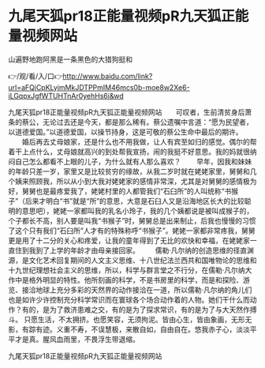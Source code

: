# 九尾天狐pr18正能量视频pR九天狐正能量视频网站
山遍野地跑阿黑是一条黑色的大猎狗挺和

👉/观/看/入/口👉http://www.baidu.com/link?url=aFQjCpKLyjmMkJDTPPmIM46mcs0b-moe8w2Xe6-iLGqpxJgfWTUHTnAr0yehHs6i&wd

九尾天狐pr18正能量视频pR九天狐正能量视频网站　　可叹者，生前清贫身后萧条的蔡公，无论过去还是今天，都是那么稀有。蔡公遗嘱中言道：“愿为民望者，以道德爱国。”以道德爱国，以操节持身，这是可敬的蔡公生命中最后的期许。
　　婚后再去丈母娘家，还是什么也不用我做，让人有宾至如归的感觉。偶尔的帮着干上点什么，丈母娘就高兴的到处帮我宣扬，闹的我挺不好意思。我的妈就很纳闷自己怎么都看不上眼的儿子，为什么就有人那么喜欢？
　　早年，因我和妹妹的年龄只差一岁，家里又是比较贫穷的缘故，从我二岁时就在姥姥家里，舅舅和几个姨来照顾我，所以从小到大我对姥姥家的感情非常深，尤其是对舅舅的感情极为好，舅舅也是最疼爱我了，姥姥村里的人都管我们“石臼所”的人叫统称“书猴子”（后来才明白“书”就是“所”的意思，大意是石臼人又是沿海地区长大的比较聪明的意思吧），姥姥一家都叫我的乳名小玲子，我的几个姨都说是被叫成猴子的，个子都长不高，别人要是叫我“书猴子”时，舅舅总是出来制止，后我也慢慢的习惯了这个只有我们“石臼所”人才有的特殊称呼“书猴子”。姥姥一家都非常疼我，舅舅更是用了十二分的关心和疼爱，让我的童年得到了无比的欢快和幸福，在姥姥家一直住到我到了上学的年龄才由母亲接回家。
　　儒勒·凡尔纳的创造思维的径直渊源，是文化艺术回复期间的人文主义思维、十八世纪法兰西共和国唯物论的思维和十九世纪理想社会主义的思维，所以，科学与群言堂之不行分，在儒勒·凡尔纳大作中是格外明显的特性。他所刻画的科学，不是书房里的科学，而是和探险、游览、接洽地球上充分多彩的天然界的动作接洽在一道，所以儒勒·凡尔纳的角儿们也是如许少许控制充分科学常识而在寰球各个场合动作着的人物。她们干什么而动作？有的，是为了救济患难之交，有的是为了探求常识，有的是为了与大天然作搏斗。
只愿生活，不太拥挤。也愿笑容，无须拘泥。皆由心生，皆由象画，无形无影，有踪有迹。义重不寿，不误慧极，来散自如，自由自在。悠我赤子心，淡淡平平才是真。腥风血雨里，不畏浮生带退缩。

九尾天狐pr18正能量视频pR九天狐正能量视频网站
